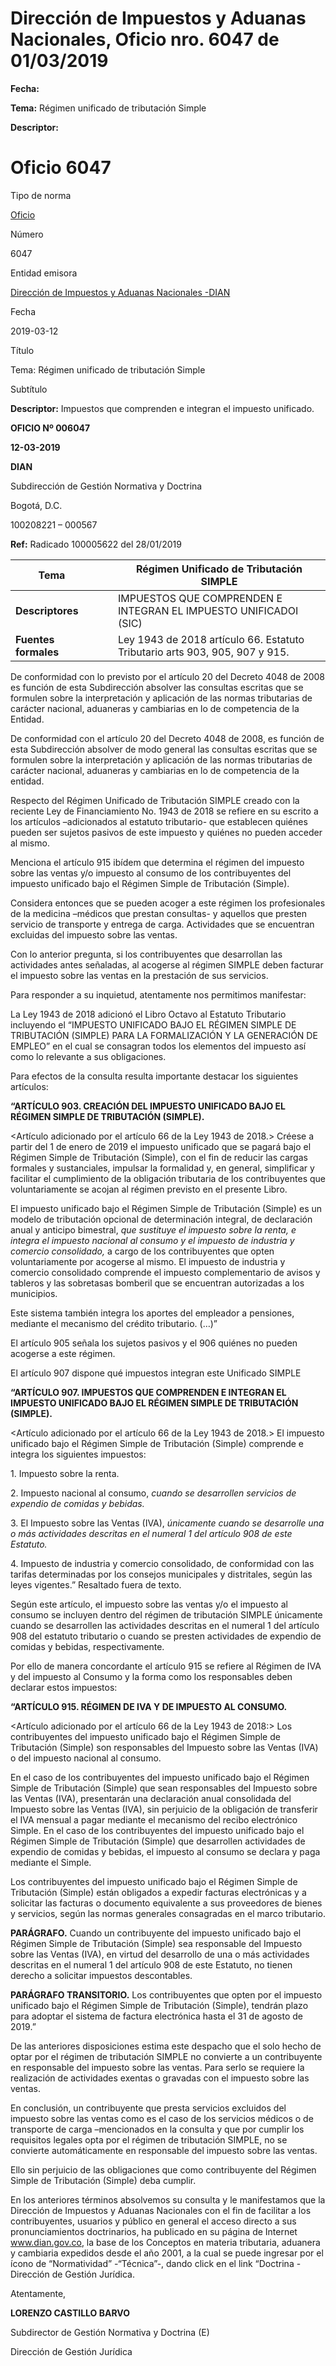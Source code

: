 # Dirección de Impuestos y Aduanas Nacionales, Oficio nro. 6047 de 01/03/2019


**Fecha:**

**Tema:** Régimen unificado de tributación Simple

**Descriptor:**

# Oficio 6047

Tipo de norma

[Oficio](/normatividad/tipo-de-norma/oficio)

Número

6047

Entidad emisora

[Dirección de Impuestos y Aduanas Nacionales -DIAN](/normatividad/entidad-emisora/direccion-de-impuestos-y-aduanas-nacionales-dian)

Fecha

2019-03-12

Título

Tema: Régimen unificado de tributación Simple

Subtítulo

**Descriptor:** Impuestos que comprenden e integran el impuesto unificado.

**OFICIO Nº 006047**

**12-03-2019**

**DIAN**

Subdirección de Gestión Normativa y Doctrina

Bogotá, D.C.

100208221 – 000567

**Ref:** Radicado 100005622 del 28/01/2019

**Tema** |  |  |  Régimen Unificado de Tributación SIMPLE  
---|---|---|---  
**Descriptores** |  |  |  IMPUESTOS QUE COMPRENDEN E INTEGRAN EL IMPUESTO UNIFICADOI (SIC)  
**Fuentes formales** |  |  |  Ley 1943 de 2018 artículo 66. Estatuto Tributario arts 903, 905, 907 y 915.  
  
De conformidad con lo previsto por el artículo 20 del Decreto 4048 de 2008 es función de esta Subdirección absolver las consultas escritas que se formulen sobre la interpretación y aplicación de las normas tributarias de carácter nacional, aduaneras y cambiarias en lo de competencia de la Entidad.

De conformidad con el artículo 20 del Decreto 4048 de 2008, es función de esta Subdirección absolver de modo general las consultas escritas que se formulen sobre la interpretación y aplicación de las normas tributarias de carácter nacional, aduaneras y cambiarias en lo de competencia de la entidad.

Respecto del Régimen Unificado de Tributación SIMPLE creado con la reciente Ley de Financiamiento No. 1943 de 2018 se refiere en su escrito a los artículos –adicionados al estatuto tributario- que establecen quiénes pueden ser sujetos pasivos de este impuesto y quiénes no pueden acceder al mismo.

Menciona el artículo 915 ibídem que determina el régimen del impuesto sobre las ventas y/o impuesto al consumo de los contribuyentes del impuesto unificado bajo el Régimen Simple de Tributación (Simple).

Considera entonces que se pueden acoger a este régimen los profesionales de la medicina –médicos que prestan consultas- y aquellos que presten servicio de transporte y entrega de carga. Actividades que se encuentran excluidas del impuesto sobre las ventas.

Con lo anterior pregunta, si los contribuyentes que desarrollan las actividades antes señaladas, al acogerse al régimen SIMPLE deben facturar el impuesto sobre las ventas en la prestación de sus servicios.

Para responder a su inquietud, atentamente nos permitimos manifestar:

La Ley 1943 de 2018 adicionó el Libro Octavo al Estatuto Tributario incluyendo el “IMPUESTO UNIFICADO BAJO EL RÉGIMEN SIMPLE DE TRIBUTACIÓN (SIMPLE) PARA LA FORMALIZACIÓN Y LA GENERACIÓN DE EMPLEO” en el cual se consagran todos los elementos del impuesto así como lo relevante a sus obligaciones.

Para efectos de la consulta resulta importante destacar los siguientes artículos:

**“ARTÍCULO 903. CREACIÓN DEL IMPUESTO UNIFICADO BAJO EL RÉGIMEN SIMPLE DE TRIBUTACIÓN (SIMPLE).**

<Artículo adicionado por el artículo 66 de la Ley 1943 de 2018.> Créese a partir del 1 de enero de 2019 el impuesto unificado que se pagará bajo el Régimen Simple de Tributación (Simple), con el fin de reducir las cargas formales y sustanciales, impulsar la formalidad y, en general, simplificar y facilitar el cumplimiento de la obligación tributaria de los contribuyentes que voluntariamente se acojan al régimen previsto en el presente Libro.

El impuesto unificado bajo el Régimen Simple de Tributación (Simple) es un modelo de tributación opcional de determinación integral, de declaración anual y anticipo bimestral,  _que sustituye el impuesto sobre la renta, e integra el impuesto nacional al consumo y el impuesto de industria y comercio consolidado,_ a cargo de los contribuyentes que opten voluntariamente por acogerse al mismo. El impuesto de industria y comercio consolidado comprende el impuesto complementario de avisos y tableros y las sobretasas bomberil que se encuentran autorizadas a los municipios.

Este sistema también integra los aportes del empleador a pensiones, mediante el mecanismo del crédito tributario. (…)”

El artículo 905 señala los sujetos pasivos y el 906 quiénes no pueden acogerse a este régimen.

El artículo 907 dispone qué impuestos integran este Unificado SIMPLE

**“ARTÍCULO 907. IMPUESTOS QUE COMPRENDEN E INTEGRAN EL IMPUESTO UNIFICADO BAJO EL RÉGIMEN SIMPLE DE TRIBUTACIÓN (SIMPLE).**

<Artículo adicionado por el artículo 66 de la Ley 1943 de 2018.> El impuesto unificado bajo el Régimen Simple de Tributación (Simple) comprende e integra los siguientes impuestos:

1\. Impuesto sobre la renta.

2\. Impuesto nacional al consumo,  _cuando se desarrollen servicios de expendio de comidas y bebidas._

3\. El Impuesto sobre las Ventas (IVA),  _únicamente cuando se desarrolle una o más actividades descritas en el numeral 1 del artículo 908 de este Estatuto._

4\. Impuesto de industria y comercio consolidado, de conformidad con las tarifas determinadas por los consejos municipales y distritales, según las leyes vigentes.” Resaltado fuera de texto.

Según este artículo, el impuesto sobre las ventas y/o el impuesto al consumo se incluyen dentro del régimen de tributación SIMPLE únicamente cuando se desarrollen las actividades descritas en el numeral 1 del artículo 908 del estatuto tributario o cuando se presten actividades de expendio de comidas y bebidas, respectivamente.

Por ello de manera concordante el artículo 915 se refiere al Régimen de IVA y del impuesto al Consumo y la forma como los responsables deben declarar estos impuestos:

**“ARTÍCULO 915. RÉGIMEN DE IVA Y DE IMPUESTO AL CONSUMO.**

<Artículo adicionado por el artículo 66 de la Ley 1943 de 2018:> Los contribuyentes del impuesto unificado bajo el Régimen Simple de Tributación (Simple) son responsables del Impuesto sobre las Ventas (IVA) o del impuesto nacional al consumo.

En el caso de los contribuyentes del impuesto unificado bajo el Régimen Simple de Tributación (Simple) que sean responsables del Impuesto sobre las Ventas (IVA), presentarán una declaración anual consolidada del Impuesto sobre las Ventas (IVA), sin perjuicio de la obligación de transferir el IVA mensual a pagar mediante el mecanismo del recibo electrónico Simple. En el caso de los contribuyentes del impuesto unificado bajo el Régimen Simple de Tributación (Simple) que desarrollen actividades de expendio de comidas y bebidas, el impuesto al consumo se declara y paga mediante el Simple.

Los contribuyentes del impuesto unificado bajo el Régimen Simple de Tributación (Simple) están obligados a expedir facturas electrónicas y a solicitar las facturas o documento equivalente a sus proveedores de bienes y servicios, según las normas generales consagradas en el marco tributario.

**PARÁGRAFO.** Cuando un contribuyente del impuesto unificado bajo el Régimen Simple de Tributación (Simple) sea responsable del Impuesto sobre las Ventas (IVA), en virtud del desarrollo de una o más actividades descritas en el numeral 1 del artículo 908 de este Estatuto, no tienen derecho a solicitar impuestos descontables.

**PARÁGRAFO TRANSITORIO.** Los contribuyentes que opten por el impuesto unificado bajo el Régimen Simple de Tributación (Simple), tendrán plazo para adoptar el sistema de factura electrónica hasta el 31 de agosto de 2019.”

De las anteriores disposiciones estima este despacho que el solo hecho de optar por el régimen de tributación SIMPLE no convierte a un contribuyente en responsable del impuesto sobre las ventas. Para serlo se requiere la realización de actividades exentas o gravadas con el impuesto sobre las ventas.

En conclusión, un contribuyente que presta servicios excluidos del impuesto sobre las ventas como es el caso de los servicios médicos o de transporte de carga –mencionados en la consulta y que por cumplir los requisitos legales opta por el régimen de tributación SIMPLE, no se convierte automáticamente en responsable del impuesto sobre las ventas.

Ello sin perjuicio de las obligaciones que como contribuyente del Régimen Simple de Tributación (Simple) deba cumplir.

En los anteriores términos absolvemos su consulta y le manifestamos que la Dirección de Impuestos y Aduanas Nacionales con el fin de facilitar a los contribuyentes, usuarios y público en general el acceso directo a sus pronunciamientos doctrinarios, ha publicado en su página de Internet www.dian.gov.co, la base de los Conceptos en materia tributaria, aduanera y cambiaria expedidos desde el año 2001, a la cual se puede ingresar por el ícono de “Normatividad” -“Técnica”-, dando click en el link “Doctrina - Dirección de Gestión Jurídica.

Atentamente,

**LORENZO CASTILLO BARVO**

Subdirector de Gestión Normativa y Doctrina (E)

Dirección de Gestión Jurídica
